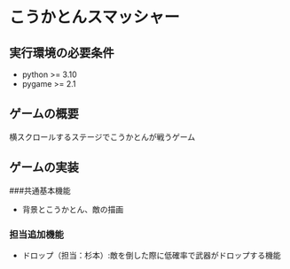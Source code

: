 # こうかとんスマッシャー
## 実行環境の必要条件
* python >= 3.10
* pygame >= 2.1

## ゲームの概要
横スクロールするステージでこうかとんが戦うゲーム

## ゲームの実装
###共通基本機能
* 背景とこうかとん、敵の描画
### 担当追加機能
* ドロップ（担当：杉本）:敵を倒した際に低確率で武器がドロップする機能

